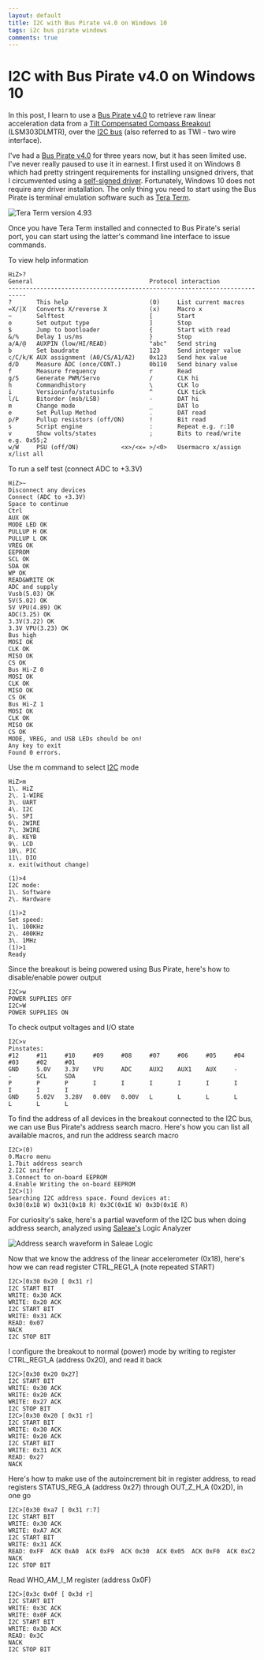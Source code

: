 ```yaml
---
layout: default
title: I2C with Bus Pirate v4.0 on Windows 10
tags: i2c bus pirate windows 
comments: true
---
```

# I2C with Bus Pirate v4.0 on Windows 10

In this post, I learn to use a [Bus Pirate v4.0](https://www.seeedstudio.com/bus-pirate-v4-p-740.html) to retrieve raw linear acceleration data from a [Tilt Compensated Compass Breakout](https://www.sparkfun.com/products/retired/10888) (LSM303DLMTR), over the [I2C bus](http://www.nxp.com/documents/user_manual/UM10204.pdf) (also referred to as TWI - two wire interface).

I've had a [Bus Pirate v4.0](https://www.seeedstudio.com/bus-pirate-v4-p-740.html) for three years now, but it has seen limited use. I've never really paused to use it in earnest. I first used it on Windows 8 which had pretty stringent requirements for installing unsigned drivers, that I circumvented using a [self-signed driver](https://github.com/tewarid/bus-pirate-v4-driver). Fortunately, Windows 10 does not require any driver installation. The only thing you need to start using the Bus Pirate is terminal emulation software such as [Tera Term](https://ttssh2.osdn.jp/).

![Tera Term version 4.93](/assets/img/tera-term-bus-pirate.png)

Once you have Tera Term installed and connected to Bus Pirate's serial port, you can start using the latter's command line interface to issue commands.

To view help information

```text
HiZ>?
General                                 Protocol interaction
---------------------------------------------------------------------------
?       This help                       (0)     List current macros
=X/|X   Converts X/reverse X            (x)     Macro x
~       Selftest                        [       Start
o       Set output type                 ]       Stop
$       Jump to bootloader              {       Start with read
&/%     Delay 1 us/ms                   }       Stop
a/A/@   AUXPIN (low/HI/READ)            "abc"   Send string
b       Set baudrate                    123     Send integer value
c/C/k/K AUX assignment (A0/CS/A1/A2)    0x123   Send hex value
d/D     Measure ADC (once/CONT.)        0b110   Send binary value
f       Measure frequency               r       Read
g/S     Generate PWM/Servo              /       CLK hi
h       Commandhistory                  \       CLK lo
i       Versioninfo/statusinfo          ^       CLK tick
l/L     Bitorder (msb/LSB)              -       DAT hi
m       Change mode                     _       DAT lo
e       Set Pullup Method               .       DAT read
p/P     Pullup resistors (off/ON)       !       Bit read
s       Script engine                   :       Repeat e.g. r:10
v       Show volts/states               ;       Bits to read/write e.g. 0x55;2
w/W     PSU (off/ON)            <x>/<x= >/<0>   Usermacro x/assign x/list all
```

To run a self test (connect ADC to +3.3V)

```text
HiZ>~
Disconnect any devices
Connect (ADC to +3.3V)
Space to continue
Ctrl
AUX OK
MODE LED OK
PULLUP H OK
PULLUP L OK
VREG OK
EEPROM
SCL OK
SDA OK
WP OK
READ&WRITE OK
ADC and supply
Vusb(5.03) OK
5V(5.02) OK
5V VPU(4.89) OK
ADC(3.25) OK
3.3V(3.22) OK
3.3V VPU(3.23) OK
Bus high
MOSI OK
CLK OK
MISO OK
CS OK
Bus Hi-Z 0
MOSI OK
CLK OK
MISO OK
CS OK
Bus Hi-Z 1
MOSI OK
CLK OK
MISO OK
CS OK
MODE, VREG, and USB LEDs should be on!
Any key to exit
Found 0 errors.
```

Use the m command to select [I2C](http://dangerousprototypes.com/docs/I2C) mode

```text
HiZ>m
1\. HiZ
2\. 1-WIRE
3\. UART
4\. I2C
5\. SPI
6\. 2WIRE
7\. 3WIRE
8\. KEYB
9\. LCD
10\. PIC
11\. DIO
x. exit(without change)

(1)>4
I2C mode:
1\. Software
2\. Hardware

(1)>2
Set speed:
1\. 100KHz
2\. 400KHz
3\. 1MHz
(1)>1
Ready
```

Since the breakout is being powered using Bus Pirate, here's how to disable/enable power output

```text
I2C>w
POWER SUPPLIES OFF
I2C>W
POWER SUPPLIES ON
```

To check output voltages and I/O state

```text
I2C>v
Pinstates:
#12     #11     #10     #09     #08     #07     #06     #05     #04     #03     #02     #01
GND     5.0V    3.3V    VPU     ADC     AUX2    AUX1    AUX     -       -       SCL     SDA
P       P       P       I       I       I       I       I       I       I       I       I
GND     5.02V   3.28V   0.00V   0.00V   L       L       L       L       L       L       L
```

To find the address of all devices in the breakout connected to the I2C bus, we can use Bus Pirate's address search macro. Here's how you can list all available macros, and run the address search macro

```text
I2C>(0)
0.Macro menu
1.7bit address search
2.I2C sniffer
3.Connect to on-board EEPROM
4.Enable Writing the on-board EEPROM
I2C>(1)
Searching I2C address space. Found devices at:
0x30(0x18 W) 0x31(0x18 R) 0x3C(0x1E W) 0x3D(0x1E R)
```

For curiosity's sake, here's a partial waveform of the I2C bus when doing address search, analyzed using [Saleae's](https://www.saleae.com/) Logic Analyzer

![Address search waveform in Saleae Logic](/assets/img/logic-bus-pirate-i2c-macro.png)

Now that we know the address of the linear accelerometer (0x18), here's how we can read register CTRL_REG1_A (note repeated START)

```text
I2C>[0x30 0x20 [ 0x31 r]
I2C START BIT
WRITE: 0x30 ACK
WRITE: 0x20 ACK
I2C START BIT
WRITE: 0x31 ACK
READ: 0x07
NACK
I2C STOP BIT
```

I configure the breakout to normal (power) mode by writing to register CTRL_REG1_A (address 0x20), and read it back

```text
I2C>[0x30 0x20 0x27]
I2C START BIT
WRITE: 0x30 ACK
WRITE: 0x20 ACK
WRITE: 0x27 ACK
I2C STOP BIT
I2C>[0x30 0x20 [ 0x31 r]
I2C START BIT
WRITE: 0x30 ACK
WRITE: 0x20 ACK
I2C START BIT
WRITE: 0x31 ACK
READ: 0x27
NACK
```

Here's how to make use of the autoincrement bit in register address, to read registers STATUS_REG_A (address 0x27) through OUT_Z_H_A (0x2D), in one go

```text
I2C>[0x30 0xa7 [ 0x31 r:7]
I2C START BIT
WRITE: 0x30 ACK
WRITE: 0xA7 ACK
I2C START BIT
WRITE: 0x31 ACK
READ: 0xFF  ACK 0xA0  ACK 0xF9  ACK 0x30  ACK 0x05  ACK 0xF0  ACK 0xC2
NACK
I2C STOP BIT
```

Read WHO_AM_I_M register (address 0x0F)

```text
I2C>[0x3c 0x0f [ 0x3d r]
I2C START BIT
WRITE: 0x3C ACK
WRITE: 0x0F ACK
I2C START BIT
WRITE: 0x3D ACK
READ: 0x3C
NACK
I2C STOP BIT
```
